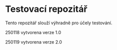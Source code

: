 # Testovací repozitář

Tento repozitář slouží výhradně pro účely testování.

250118 vytvorena verze 1.0

250119 vytvorena verze 2.0